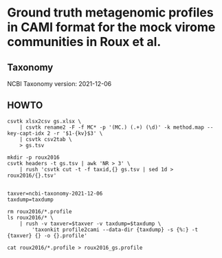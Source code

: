 # Ground truth metagenomic profiles in CAMI format for the mock virome communities in Roux et al.

## Taxonomy

NCBI Taxonomy version: 2021-12-06

## HOWTO

    csvtk xlsx2csv gs.xlsx \
        | csvtk rename2 -F -f MC* -p '(MC.) (.+) (\d)' -k method.map --key-capt-idx 2 -r '$1-{kv}$3' \
        | csvtk csv2tab \
        > gs.tsv
    
    mkdir -p roux2016
    csvtk headers -t gs.tsv | awk 'NR > 3' \
        | rush 'csvtk cut -t -f taxid,{} gs.tsv | sed 1d > roux2016/{}.tsv'
        
 
    taxver=ncbi-taxonomy-2021-12-06
    taxdump=taxdump
    
    rm roux2016/*.profile
    ls roux2016/* \
        | rush -v taxver=$taxver -v taxdump=$taxdump \
            'taxonkit profile2cami --data-dir {taxdump} -s {%:} -t {taxver} {} -o {}.profile'

    cat roux2016/*.profile > roux2016_gs.profile

